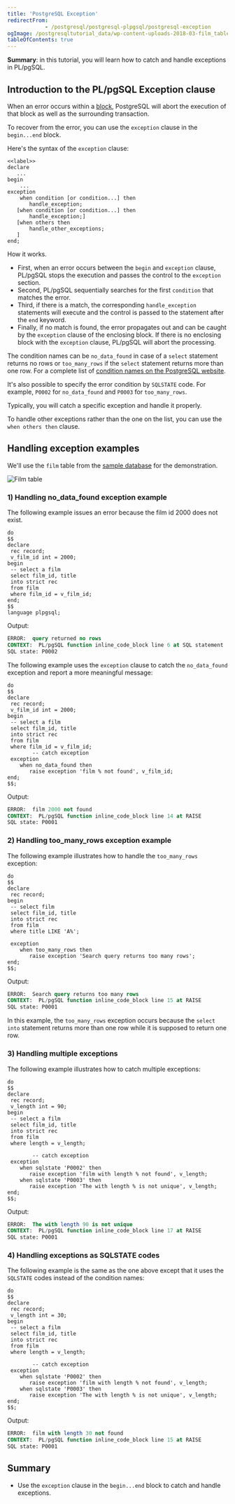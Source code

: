 ```yaml
---
title: 'PostgreSQL Exception'
redirectFrom: 
            - /postgresql/postgresql-plpgsql/postgresql-exception
ogImage: /postgresqltutorial_data/wp-content-uploads-2018-03-film_table.png
tableOfContents: true
---
```


**Summary**: in this tutorial, you will learn how to catch and handle exceptions in PL/pgSQL.

## Introduction to the PL/pgSQL Exception clause

When an error occurs within a [block](/postgresql/postgresql-plpgsql/plpgsql-block-structure), PostgreSQL will abort the execution of that block as well as the surrounding transaction.

To recover from the error, you can use the `exception` clause in the `begin...end` block.

Here's the syntax of the `exception` clause:

```
<<label>>
declare
   ...
begin
    ...
exception
    when condition [or condition...] then
       handle_exception;
   [when condition [or condition...] then
       handle_exception;]
   [when others then
       handle_other_exceptions;
   ]
end;
```

How it works.

- First, when an error occurs between the `begin` and `exception` clause, PL/pgSQL stops the execution and passes the control to the `exception` section.
- Second, PL/pgSQL sequentially searches for the first `condition` that matches the error.
- Third, if there is a match, the corresponding `handle_exception` statements will execute and the control is passed to the statement after the `end` keyword.
- Finally, if no match is found, the error propagates out and can be caught by the `exception` clause of the enclosing block. If there is no enclosing block with the `exception` clause, PL/pgSQL will abort the processing.

The condition names can be `no_data_found` in case of a `select` statement returns no rows or `too_many_rows` if the `select` statement returns more than one row. For a complete list of [condition names on the PostgreSQL website](https://www.postgresql.org/docs/current/errcodes-appendix.html).

It's also possible to specify the error condition by `SQLSTATE` code. For example, `P0002` for `no_data_found` and `P0003` for `too_many_rows`.

Typically, you will catch a specific exception and handle it properly.

To handle other exceptions rather than the one on the list, you can use the `when others then` clause.

## Handling exception examples

We'll use the `film` table from the [sample database](/postgresql/postgresql-getting-started/postgresql-sample-database) for the demonstration.

![Film table](/postgresqltutorial_data/wp-content-uploads-2018-03-film_table.png)

### 1) Handling no_data_found exception example

The following example issues an error because the film id 2000 does not exist.

```
do
$$
declare
 rec record;
 v_film_id int = 2000;
begin
 -- select a film
 select film_id, title
 into strict rec
 from film
 where film_id = v_film_id;
end;
$$
language plpgsql;
```

Output:

```sql
ERROR:  query returned no rows
CONTEXT:  PL/pgSQL function inline_code_block line 6 at SQL statement
SQL state: P0002
```

The following example uses the `exception` clause to catch the `no_data_found` exception and report a more meaningful message:

```
do
$$
declare
 rec record;
 v_film_id int = 2000;
begin
 -- select a film
 select film_id, title
 into strict rec
 from film
 where film_id = v_film_id;
        -- catch exception
 exception
    when no_data_found then
       raise exception 'film % not found', v_film_id;
end;
$$;
```

Output:

```sql
ERROR:  film 2000 not found
CONTEXT:  PL/pgSQL function inline_code_block line 14 at RAISE
SQL state: P0001
```

### 2) Handling too_many_rows exception example

The following example illustrates how to handle the `too_many_rows` exception:

```
do
$$
declare
 rec record;
begin
 -- select film
 select film_id, title
 into strict rec
 from film
 where title LIKE 'A%';

 exception
    when too_many_rows then
       raise exception 'Search query returns too many rows';
end;
$$;
```

Output:

```sql
ERROR:  Search query returns too many rows
CONTEXT:  PL/pgSQL function inline_code_block line 15 at RAISE
SQL state: P0001
```

In this example, the `too_many_rows` exception occurs because the `select into` statement returns more than one row while it is supposed to return one row.

### 3) Handling multiple exceptions

The following example illustrates how to catch multiple exceptions:

```
do
$$
declare
 rec record;
 v_length int = 90;
begin
 -- select a film
 select film_id, title
 into strict rec
 from film
 where length = v_length;

        -- catch exception
 exception
    when sqlstate 'P0002' then
       raise exception 'film with length % not found', v_length;
    when sqlstate 'P0003' then
       raise exception 'The with length % is not unique', v_length;
end;
$$;
```

Output:

```sql
ERROR:  The with length 90 is not unique
CONTEXT:  PL/pgSQL function inline_code_block line 17 at RAISE
SQL state: P0001
```

### 4) Handling exceptions as SQLSTATE codes

The following example is the same as the one above except that it uses the `SQLSTATE` codes instead of the condition names:

```
do
$$
declare
 rec record;
 v_length int = 30;
begin
 -- select a film
 select film_id, title
 into strict rec
 from film
 where length = v_length;

        -- catch exception
 exception
    when sqlstate 'P0002' then
       raise exception 'film with length % not found', v_length;
    when sqlstate 'P0003' then
       raise exception 'The with length % is not unique', v_length;
end;
$$;
```

Output:

```sql
ERROR:  film with length 30 not found
CONTEXT:  PL/pgSQL function inline_code_block line 15 at RAISE
SQL state: P0001
```

## Summary

- Use the `exception` clause in the `begin...end` block to catch and handle exceptions.

